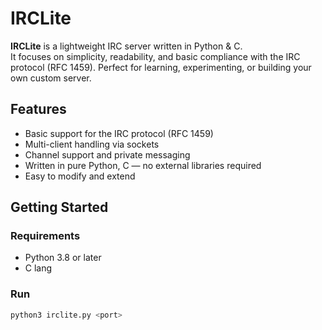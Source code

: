 # IRCLite

**IRCLite** is a lightweight IRC server written in Python & C.  
It focuses on simplicity, readability, and basic compliance with the IRC protocol (RFC 1459). Perfect for learning, experimenting, or building your own custom server.

## Features

- Basic support for the IRC protocol (RFC 1459)
- Multi-client handling via sockets
- Channel support and private messaging
- Written in pure Python, C — no external libraries required
- Easy to modify and extend

## Getting Started

### Requirements

- Python 3.8 or later
- C lang 

### Run

```bash
python3 irclite.py <port>
```
